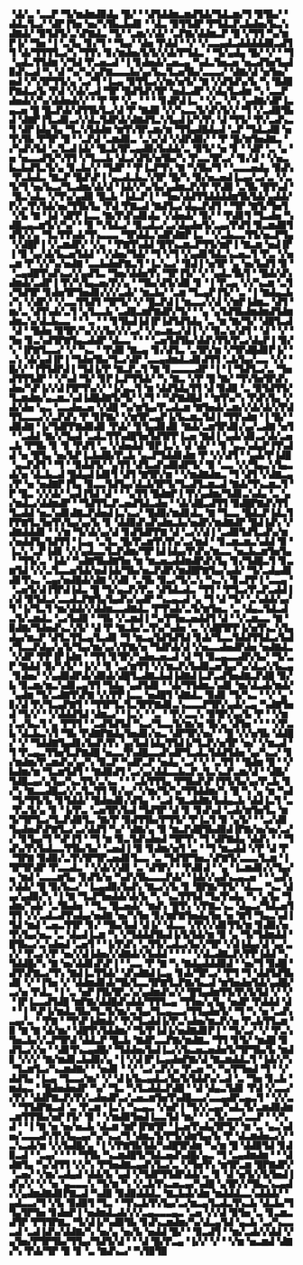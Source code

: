 ▝▟▞▃▝▃▃▛▝▜▞▆▟▆▟▉▟▄▝█▞▝▝▟▜▟▟▆▃▆▟▜▟▞▜▟▃▆▞▜▝▉▜▙▞▝▟▟▃▜▃▞▝▟▛▐▜▅▝▅▞▚▜▙▃▙▟▊▝▝▟▃▝▉▜▜▟▛▝▛▜▟▃▛▃▙▟▅▞▙▃▚▟▇▟▞▝▉▜▟▜▞▃▚▛▇▟▃▝▜▞▝▃▆▞▞▟▞▝▃▛▇▞▟▟▆▃▛▝█▝▞▜▜▝▚▞▆▛▐▞▝▜▅▝▐▝▃▜▄▝▊▞▜▝▝▜▄▞▝▟▅▝▛▟▟▝▝▞▝▞▃▃▄▟▃▟▟▟▟▟▉▃▟▜▜▝▟▞▜▜▜▜▃▞▚▝▜▜▚▝▊▞▆▟▅▞▙▜▞▞▟▞▛▜▟▃▝▝▜▞▄▟▄▝█▞▝▞▝▝▜▝▄▟▃▜▜▟▆▝▞▜▟▝▛▃▅▃▟▝▐▝▊▟▅▟▞▃▅▃▄▝▚▟▃▜▅▃▅▝▅▃▟▜▅▜▄▟▉▟▚▃▟▝▚▝▟▝▚▞▚▞▄▛▇▃▃▃▙▞▄▞▙▃▜▃▅▜▙▞▃▃▃▞▝▟▇▞▟▝▅▜▅▞▅▟▝▞▚▜▛▜▜▞▄▝▃▞▜▝▐▃▄▝▉▜▜▃▞▞▆▞▅▜▞▝▇▝▞▟▜▟▚▞▙▝▚▝█▟█▛▇▟▃▞▙▝▛▟▝▞▟▞▃▟▝▜▛▝█▟▜▟▚▜▛▝▅▟▃▟▛▝▞▟▄▜▃▟▆▝▚▝▃▃▛▟▅▟▞▞▚▞▟▟▅▟▞▞▝▝▛▝▛▝▞▃▝▝▝▝▊▟▛▟▐▃▝▝▞▃▝▞▚▝▄▟▇▞▟▛▐▃▄▃▅▝█▝█▃▛▟▞▟▜▜▙▜▃▞▟▝▛▝▇▟▉▝▞▞▚▃▃▜▞▟▚▜▞▞▝▜▝▞▃▟▉▜▙▟▝▟▇▛▐▜▃▟▊▃▞▞▟▃▜▟▛▟▞▟▇▟▜▃▚▜▄▟▐▞▚▜▚▝▟▝▜▜▞▝▛▞▃▟▚▃▜▝▟▛▐▟▄▜▄▝▜▃▚▜▟▟▆▝▆▜▚▜▛▃▆▞▆▝▜▜▄▟█▟▄▟▝▃▛▝▜▟▃▟█▝▅▜▚▜▙▝▛▜▛▝█▝▝▃▛▟▝▃▆▟▉▃▝▃▚▞▟▝▞▟▛▟▉▞▝▝▛▝█▞▆▜▅▟▇▃▝▞▚▟▚▜▟▝▃▜▃▟▐▟▞▝█▃▙▜▛▃▄▟▉▞▙▟▟▞▃▝▉▜▞▝▅▝▊▝▝▟▛▝▃▝▄▝▅▝▅▃▃▟▜▞▚▜▜▝▞▜▃▃▙▝▟▃▞▟▜▞▅▜▙▞▚▝▛▃▃▜▛▃▞▝▊▞▟▝▝▞▅▃▙▃▙▟▜▃▜▞▄▝▊▃▙▞▞▝▜▟▛▝▝▛▐▃▛▜▚▝▇▝▚▜▙▞▜▝▝▃▃▃▅▟▄▝▉▟▚▝▛▃▙▟▃▝▇▃▛▝█▟▚▛▐▝▄▃▟▃▙▃▚▜▛▝█▞▚▝▉▞▅▃▅▟▐▃▄▞▃▞▃▝▞▃▜▞▜▝▅▞▙▃▞▜▃▟▆▞▟▞▟▝▐▟▞▞▚▞▙▞▄▟▆▃▛▞▛▝▛▟▉▝▃▜▙▝█▜▚▟▝▝█▃▚▟▃▝▞▜▚▞▄▟▉▝█▃▙▝▐▟▃▛▐▝▝▜▅▞▟▟▜▜▟▟▟▟▆▜▙▜▟▞▄▟▟▞▛▞▃▜▚▜▟▞▅▞▜▜▙▜▄▝▛▟▝▛▇▃▟▝▇▟▜▃▞▟▄▃▛▟▜▝▝▜▛▝▇▜▞▜▅▜▝▞▙▝▇▝▐▟▝▟▛▛▐▃▃▝▇▞▛▟▚▟▊▟▄▝▞▟▅▟▞▝▉▞▝▝▛▟▊▜▝▜▃▟▅▝▚▟█▃▄▃▆▜▞▞▚▞▝▝▉▝▚▜▟▃▞▝▉▃▟▃▞▃▞▟▄▟▅▜▞▃▄▞▛▟▜▝▉▃▆▟▉▜▟▜▞▞▄▝▜▃▜▜▚▟▞▜▚▃▃▃▝▜▛▟▟▃▚▟▛▟▇▛▐▃▝▝▞▃▙▃▃▜▜▞▅▃▛▜▄▝▞▟█▛▐▝▞▃▆▟▛▞▝▞▄▝▝▛▇▜▚▟▟▝█▜▚▃▆▃▛▜▜▞▆▛▐▝▇▃▆▝▅▟▐▛▐▝▉▝▄▞▟▞▙▃▅▜▟▟▝▝▞▟▅▞▜▟▞▝▜▝▞▜▝▞▄▟▊▜▟▃▚▃▅▃▜▝▛▃▝▞▅▃▆▝▛▝▞▞▚▞▅▟▇▝▃▃▙▟▅▛▇▃▜▝▐▃▚▃▞▝▉▟▐▝▅▜▛▝▄▝▅▞▙▟▜▝▉▝▝▃▄▟█▜▚▟▚▃▞▞▄▟▜▃▝▜▅▞▟▟▅▜▚▝▜▛▐▜▞▝▞▝▄▟▃▜▙▜▝▝█▟▞▟▚▟▆▟▞▃▟▛▐▝▛▞▚▜▄▃▅▞▛▞▄▝▝▜▙▞▟▜▞▟▉▝▊▝▐▝▛▃▄▝▞▞▚▃▆▝▃▜▞▜▟▜▛▝▊▟▅▜▛▜▅▟▊▞▞▞▃▟▞▝▆▃▙▞▝▃▆▝▜▃▄▛▐▜▞▝▃▝▐▝▇▟▄▃▙▞▚▝▞▟▛▞▝▞▃▃▜▜▟▜▝▜▛▜▞▝▞▝█▃▛▟▐▝▆▃▃▞▞▟▝▞▆▛▐▟▆▃▝▟▜▝▆▞▃▝▟▜▚▟▞▃▜▝▄▜▃▃▙▝▃▟█▃▆▛▇▟▛▞▜▞▝▝▄▝▄▜▟▜▙▟▆▟▆▟▜▟▆▟▆▃▚▞▟▃▙▃▃▝▝▝▃▝▝▝▊▜▙▟▐▟▐▛▐▟▜▟▜▟▄▝▃▝▆▝▇▞▜▞▝▟█▜▃▟▝▟▝▝█▟▅▝▉▜▛▞▚▞▞▞▙▞▞▞▃▞▝▞▄▃▆▃▞▟▐▝▞▝▉▃▚▞▟▜▝▝▟▝▝▞▝▜▅▝▊▃▚▟▜▛▇▜▄▃▟▟▛▝▟▃▃▝▝▝▝▃▅▜▟▜▙▞▟▟▚▜▜▞▛▃▞▟▄▛▐▝▉▞▚▝▐▛▇▜▃▃▞▝▞▝▚▃▝▝▛▟▉▝▇▃▄▝▊▞▟▜▃▝▃▜▛▞▆▝▞▜▛▟█▟▊▛▐▞▝▃▚▝▟▞▄▟▐▛▐▝▜▟▅▜▙▞▜▃▞▟▛▝▃▃▄▟▆▟▃▟▊▟▜▜▝▃▙▜▄▞▃▃▝▞▞▝█▞▞▝▐▜▜▟▛▟▐▝▜▟▐▞▛▝▇▃▛▃▜▝▇▝▊▃▃▃▃▟▛▝▐▝▐▝▜▟▜▃▞▃▝▜▅▟▜▜▜▟▛▝▝▞▚▟▝▜▞▝▊▛▐▃▛▜▜▟▞▝▚▝▇▃▝▞▛▝█▝▇▞▝▜▚▜▅▜▛▟▚▟▅▞▚▛▐▞▞▟▐▜▛▜▚▞▞▝▐▞▄▃▜▝▆▝▟▟▜▟▄▜▜▝▟▝▉▟▉▝▃▝▉▜▟▜▜▞▜▃▆▟▆▞▄▃▆▃▚▟▐▟█▟▇▜▞▜▞▝▞▜▝▝▚▛▇▟█▟▝▝▆▜▚▞▚▝▛▟▚▜▄▝▞▟▞▟▅▝▄▃▝▃▃▟▅▃▅▝▞▟█▝▚▞▆▜▄▞▛▃▟▃▆▝▇▜▅▟▞▃▆▞▞▟▞▟▞▞▛▟▜▜▃▃▃▞▞▃▛▟▚▝▛▝▊▛▇▞▝▞▆▜▛▃▄▛▐▞▙▃▆▃▜▟▐▝▜▜▚▟▆▝▐▝█▞▝▟▉▟▇▝▐▞▜▟▛▛▇▟▉▟▊▝▛▟▞▝▊▜▄▟▊▟▊▝▇▟▞▃▆▜▛▟▊▞▄▞▃▟▇▝▅▜▝▝▃▟▟▝▇▞▞▜▄▟▝▃▟▃▜▜▚▟█▜▅▜▟▜▛▛▐▃▅▝▇▟▐▝▄▟▞▟▊▃▞▟▞▃▅▃▙▝▛▜▙▝▊▝▊▝▛▟▜▝▃▝▞▟▅▟▟▝▉▛▐▃▚▝▟▝▟▞▝▝▊▝▄▃▚▟▄▛▐▜▚▟▟▝▅▝█▜▄▝▅▞▙▛▐▃▙▟█▞▛▃▙▝▄▃▛▜▟▟▊▟▆▝▛▝▞▞▟▜▝▝▄▟▞▛▐▟█▝▄▃▛▟▜▝▝▜▝▝▉▟▟▜▞▝▄▜▜▝▟▜▃▟▚▟▉▟▛▜▞▝▉▝▃▃▝▞▞▜▄▃▚▜▄▃▟▞▅▝▟▃▙▃▟▝█▟▄▟▐▟▊▜▝▟▜▝▇▜▛▞▆▝▝▞▆▟▇▟▆▃▝▜▝▟▜▝▞▟▇▃▄▞▛▝▅▝▅▟▇▛▐▜▄▝▉▃▃▜▟▜▄▞▟▃▙▜▛▜▞▜▃▟▜▃▆▃▟▝▇▟▞▜▚▃▆▃▜▝▛▝█▃▝▞▞▟▞▝▄▟▐▜▟▝▟▝▝▝▄▜▜▝█▟▆▛▐▝▛▞▄▟▆▞▜▟▊▃▚▟▄▝▃▝▄▞▆▟▃▞▟▟▆▟▛▝▝▜▟▜▜▃▛▃▅▟▜▟▃▟▅▝▝▟▞▟█▃▟▜▜▝▉▟█▛▇▟▚▜▜▜▃▟▟▝▅▃▚▟▊▟▇▃▛▟▅▟▐▃▚▃▞▝█▟▉▞▆▟▊▟▃▝▇▝▜▃▃▝█▟▃▛▐▟▃▜▛▛▇▜▃▜▅▜▚▜▄▞▄▞▙▝▊▝▟▟▉▟▚▟▚▟▆▃▙▞▅▟▛▞▆▟▇▟▛▝█▟▐▟▚▝▞▟▇▟▟▟▊▝▝▞▆▝▜▞▟▞▄▞▟▝▊▟▜▟▛▛▇▝▟▝▃▞▞▟▐▝▃▟▉▜▟▜▃▟▚▞▆▞▅▟▟▜▄▜▟▜▜▝▐▃▄▝▃▜▃▝█▞▛▃▆▜▚▜▚▞▃▞▆▟▝▝▊▃▆▃▆▃▚▟▟▝▉▝▐▃▚▝▃▛▐▟▊▝▞▞▄▟▃▃▜▃▛▟▆▞▜▛▐▟▐▟▄▞▛▟▚▞▆▃▃▝▅▃▙▃▆▜▅▜▄▝▝▜▜▞▃▝▐▟▞▝▚▟▇▜▙▟▇▜▅▝▆▝▆▃▅▃▟▟▆▟▛▟▚▜▄▝▊▞▜▟█▃▜▝▊▃▆▜▟▝▞▞▃▜▃▃▅▜▟▞▅▟▐▟▞▜▙▞▅▃▛▟▛▞▆▟█▛▇▜▄▞▄▟▞▝▜▞▃▟▄▟▊▟▊▜▚▃▝▃▄▞▅▟█▟▞▟▇▝▞▟▊▝▃▜▙▝▉▃▞▜▞▃▚▝▚▃▚▝▊▃▛▛▐▝▃▃▄▝▝▃▅▜▞▟▐▜▛▟▐▟▃▝█▝▜▞▄▃▛▞▛▃▝▟▜▟▃▟▃▝▜▜▝▝▛▜▃▞▛▃▛▃▟▟▐▞▟▝▉▜▟▃▞▃▃▟▃▛▇▜▄▜▄▟▚▞▄▟▛▝▚▃▄▃▟▝▄▝▜▝▟▝▜▞▝▃▚▟▟▞▄▞▜▝▐▞▜▃▜▝▆▞▟▟▞▞▟▟▆▃▃▟▇▟▃▝▛▜▚▟▞▃▜▞▆▜▅▃▝▃▝▟▄▃▜▟▃▟▃▜▞▃▆▟▃▝▃▞▙▟▉▝▝▜▙▝▞▃▆▟▐▝▚▞▛▜▅▃▅▟▟▜▝▟▝▝▞▃▆▃▃▝▇▝▉▟▇▞▜▟▅▟▚▃▚▜▞▝▟▝▛▝▇▃▙▞▃▜▚▞▚▟▅▝▃▝▞▟█▜▛▛▐▞▅▜▚▃▚▜▄▟▄▞▆▃▛▝▟▜▃▜▜▃▄▜▃▟▊▝▜▝▆▃▄▜▟▜▟▜▟▝▊▟▞▜▃▃▜▟▟▜▜▟▃▞▙▟▞▜▃▃▛▟▄▞▄▜▞▜▄▞▆▞▄▞▞▛▇▞▅▝▜▟▛▟▞▟▝▞▅▃▃▟▅▟▛▟▅▝▅▟▇▟▃▝▞▟▛▝▛▛▐▛▐▟▆▝▝▜▜▝▊▜▛▞▚▟▅▃▅▃▟▝▟▝▜▝▉▃▄▃▃▟▛▞▙▞▝▜▞▃▛▝▇▟▟▝▉▞▚▜▞▝▐▞▞▝▊▝▃▞▆▜▜▝▞▞▆▃▛▞▙▟▉▃▅▜▄▞▚▞▟▃▞▞▙▃▄▝▊▟▅▞▝▞▄▟▉▟▛▟▞▟▉▟▞▟█▜▃▟▇▃▙▟▐▟▇▟▐▃▛▃▟▜▅▟▇▃▛▟█▝▉▞▙▝▉▃▆▞▆▃▚▟▊▃▄▜▜▝▜▟▄▝▄▟▜▟▊▝▝▟▞▜▜▟▆▃▚▟▊▝▆▞▟▃▟▞▆▟▞▝▄▟▆▝▜▞▃▟▇▜▚▛▇▝▞▞▛▛▐▃▃▝▅▟█▜▝▟▇▟▃▝▉▟▊▝▜▞▚▃▝▝▞▝▄▝▊▞▟▝▛▞▜▃▄▛▇▜▝▝▜▜▛▜▃▜▃▜▛▛▇▟▊▃▚▃▃▃▛▜▛▞▄▟▞▃▄▝▚▟▇▜▅▟▝▜▞▞▝▝▞▟▟▟▜▟▝▟▆▃▞▝▐▃▚▝▝▃▝▝▛▞▃▃▚▝▉▜▛▞▄▞▙▝▛▝▝▞▆▞▃▞▙▃▜▝▄▝▛▜▜▝▝▃▟▜▟▜▟▝▚▃▞▜▃▃▜▞▆▞▅▝█▞▄▝▟▜▅▝▝▝▝▞▛▃▙▝▟▃▙▃▚▜▝▜▙▝▛▟▇▛▇▟▄▜▅▟▊▞▅▃▝▟▛▜▛▞▅▞▝▝█▝▞▞▅▜▙▝▟▟█▞▝▞▝▜▟▟▇▜▄▟▊▞▙▟▚▜▚▝▄▞▙▟▐▟▄▜▜▟▐▞▜▃▛▞▅▜▛▝▅▞▝▞▆▃▟▝▜▝▛▃▄▃▜▜▅▜▃▛▇▟█▝▅▃▃▜▚▟█▃▃▟▚▟▛▜▃▟▃▜▟▟▜▟▅▝▄▞▚▃▞▝▊▞▆▟▆▞▛▃▆▟▚▞▄▞▚▝▉▃▛▝▚▟▛▃▛▝▅▟▄▝▃▞▝▞▝▃▜▜▝▝█▟▆▝█▝▝▞▙▟▆▞▆▝▜▃▆▜▟▜▝▝▇▟▉▟▜▝▃▞▄▞▟▟▃▃▙▃▛▃▜▃▚▃▛▃▆▞▟▝▝▟█▞▜▟█▃▄▞▄▜▄▞▚▃▜▜▞▃▚▃▝▝▝▃▙▜▜▜▄▝▛▜▙▟▚▛▐▜▜▞▙▞▄▞▛▃▙▝▊▞▚▝▇▃▃▟█▃▞▞▃▜▃▜▜▝▊▞▄▞▝▞▆▞▜▞▚▞▜▜▟▟▆▞▚▝█▝▚▝▄▝▆▝▚▟▝▜▞▜▜▞▙▝▊▜▟▟▞▝█▟▅▟▊▞▟▜▄▝▝▃▟▝▇▃▟▟▇▞▙▟▄▃▙▝▟▟▐▃▜▝▃▝▛▃▜▞▄▝▊▝▐▞▛▃▝▃▅▜▛▞▙▟▝▜▟▜▛▝▟▝▊▝▊▟▚▟▝▃▟▞▆▜▅▜▃▝▆▜▞▜▛▜▃▞▜▃▛▟▉▜▃▝▇▞▛▝▉▟▜▜▙▞▛▜▜▞▝▛▐▃▜▝▉▝▄▜▞▝▝▃▞▟▊▜▄▟▅▟▚▛▇▜▃▞▃▞▟▟▜▝▚▞▝▟▇▞▄▝▉▝▆▃▛▟█▜▙▟▉▟▐▛▇▞▅▞▅▞▃▞▞▝▊▜▄▞▜▝▚▛▐▜▝▝▜▝▆▝▉▃▜▟▚▟▅▟▝▜▛▜▚▝▜▝▟▛▇▟▄▝▟▟▚▝▝▝▜▟▚▞▛▞▙▟▃▃▜▜▙▞▙▞▝▃▅▟▐▝▉▝▊▟▆▞▅▜▝▃▝▝▜▝▆▃▟▟▝▞▛▝▟▝▛▝▜▛▇▝▉▟▉▞▃▜▚▜▛▜▛▃▅▟▊▜▃▃▝▃▝▜▟▜▛▜▅▃▚▛▇▜▞▃▃▃▜▃▆▝▐▜▛▜▛▟▛▝▛▃▃▟▃▝▝▞▟▞▞▟▊▝▃▝▟▜▛▞▝▝▛▟▊▟▝▝▄▝▐▃▆▟▊▞▞▜▄▞▄▝▆▟▝▃▃▃▆▜▄▝▊▟▜▞▅▝▚▟▚▜▙▃▃▃▛▟▞▝▐▟▞▞▄▟▚▃▄▃▅▝▝▝▄▟▚▞▟▟▞▝█▝▉▞▙▃▞▝▐▃▄▟▉▞▙▟▚▝▇▃▞▞▙▝▊▝█▛▇▞▜▜▞▝▟▃▃▝▚▃▝▟▄▞▄▟▉▞▚▝▐▝▇▝▜▃▛▜▅▟▟▞▟▞▙▝▚▝▚▃▜▜▜▟▝▜▄▜▚▟▄▝▚▝▄▜▄▝▜▟▆▞▚▟▞▝▃▜▙▟▅▝▝▜▃▝█▃▅▟▞▝▆▟▚▝█▜▚▝▞▛▇▃▚▃▝▟▄▃▞▜▟▃▅▜▜▜▝▞▞▃▟▃▟▜▚▟▄▞▅▟▇▝▅▞▚▜▅▝▊▞▆▛▇▜▅▟▄▜▅▝▅▝▇▜▝▜▄▃▚▟▐▜▟▝▆▟▝▃▅▃▜▜▛▝▊▞▝▜▙▞▙▟▝▟▐▞▝▟▃▃▝▞▛▞▞▟▊▜▜▞▆▝▊▟▉▞▅▜▚▜▄▞▅▃▝▃▝▟▄▟▐▃▆▝▚▝▞▜▟▟▟▜▙▟▐▞▙▜▟▞▆▝▉▝▄▝▜▞▜▟▆▟▟▝█▜▙▃▞▃▚▟▅▟▝▃▅▜▝▝▐▞▛▟▚▝▃▜▜▞▃▟▃▞▙▞▞▜▛▝▞▟▐▟▄▞▟▝▄▞▃▞▞▝▛▃▞▞▛▝▅▞▞▟▐▟▅▞▞▟▇▟▞▞▙▟▟▝▝▝▝▝▞▟▃▟▇▃▛▞▛▛▐▟▟▝▚▜▟▟█▞▚▝▇▝▅▞▟▟▊▟▚▛▐▝▝▃▃▝▛▝▇▝▚▝▇▟▄▟▟▟▉▟▝▝▅▞▜▝▉▟█▝▟▜▚▛▇▃▞▜▚▝▇▟▐▃▜▜▟▞▝▟▚▟▇▟▐▃▄▝▊▟▞▜▛▃▞▝▛▜▝▜▝▟▟▜▟▜▙▟▊▝▞▝▐▜▅▝▞▝▟▟▆▟▊▟▞▜▙▜▃▃▜▛▇▜▃▛▇▞▙▃▟▝▆▜▅▟▅▜▟▞▄▟█▞▃▞▅▝▛▟▃▝▐▝▃▝▅▛▐▜▙▜▛▃▚▞▄▟▆▟▚▞▞▝█▜▄▟▆▜▜▞▛▞▙▜▟▝▞▝▞▝▐▛▐▃▃▟▜▟█▝▆▛▇▞▟▟█▟▚▟▟▞▜▜▜▃▄▝▜▜▅▞▄▜▄▝▅▟▛▝▛▟▟▟▝▟▝▝▐▝▚▛▐▞▆▟▃▜▙▞▜▃▜▞▆▞▃▜▄▞▜▃▄▃▃▞▜▜▄▟▅▜▞▝▜▝▚▝▅▝▃▟▚▃▄▞▃▝▝▛▇▝▝▜▚▛▐▟▆▟▞▝▛▞▜▃▟▟▐▞▛▃▚▟▅▞▆▃▛▞▅▝▛▃▙▜▜▃▆▝▉▝▇▝▇▝▟▞▆▞▝▟█▜▚▜▟▟▆▞▝▜▞▛▐▟▐▞▅▟▇▟▊▛▐▝▝▜▞▃▞▝▞▝▛▃▚▜▅▃▙▞▞▃▛▜▛▟▝▟▟▃▛▝█▃▙▝▇▟▛▃▃▛▇▞▆▟▇▃▝▜▜▝▊▜▞▝▆▟█▝▉▟▜▃▞▞▅▝▝▟▊▜▚▃▄▟█▞▝▜▟▟▅▞▙▟▐▃▞▞▙▃▅▃▅▟▅▜▞▜▛▜▙▞▙▝▆▟▊▝▞▞▞▝▇▞▆▟▊▃▙▟▉▞▄▝▐▝▞▟▐▛▐▃▄▟▅▛▇▞▟▝▇▃▆▟▟▃▜▝▐▟▞▞▚▝▜▃▆▜▃▞▚▃▆▟▇▞▝▝▅▟▊▝▝▞▝▃▞▃▛▞▄▝▛▃▅▝▚▝▚▞▛▜▅▟▝▜▝▝▞▟▟▜▄▝▐▃▄▝▜▃▃▞▆▞▝▞▝▟▐▞▙▃▄▟▃▞▙▞▙▜▟▟▚▞▃▟▝▃▝▜▅▝▊▃▙▝▆▟▄▃▝▝█▟▅▟▅▟▛▝▚▞▝▜▃▝▚▜▃▟▟▃▛▟█▝▝▟▝▟▄▃▜▟▊▝▛▟▝▞▃▃▞▞▛▞▝▟▟▛▇▃▛▞▛▞▃▟▅▟▛▃▞▃▅▃▆▜▅▜▚▟█▃▃▞▃▃▄▟▛▃▄▃▜▝▝▞▞▃▝▝▜▜▟▛▇▃▟▝▃▝▛▃▆▝▐▃▚▝▚▃▄▃▝▞▅▛▐▝▜▞▞▃▄▞▚▟▃▜▞▃▆▟▉▟▆▃▆▜▜▜▙▞▅▛▐▜▞▝▉▝▝▞▆▟▉▜▅▟▐▃▃▜▟▝▆▞▝▝▃▜▞▃▃▞▃▃▛▝▝▞▚▟▝▝▐▝▇▝▅▝▅▞▅▃▙▝▟▃▆▝▆▛▐▛▇▜▛▝▐▃▅▜▚▟▄▜▛▜▞▝▆▝▃▝▄▃▚▟▅▞▃▃▃▟▚▜▚▜▄▃▄▞▚▞▚▃▞▜▝▟▆▃▜▞▛▜▞▟▆▜▄▞▙▝▛▝▟▃▆▟▅▃▞▞▝▃▚▃▟▞▆▝▞▞▙▟█▞▄▝▐▝▞▛▇▜▙▜▟▞▚▟█▜▛▟▆▝▚▞▆▝█▝▟▟▉▜▟▝▊▟▉▃▟▝▝▃▄▞▝▝▝▝▜▜▙▝▚▃▆▟█▜▞▜▟▃▅▟▚▟█▞▄▃▝▜▝▃▄▟▆▟▆▝▝▝▟▟▇▜▄▝▚▞▟▜▜▝▞▞▚▝▛▜▅▟▇▃▄▟▚▜▃▞▃▝▞▜▅▜▚▝▆▜▛▃▆▝█▛▇▟▛▞▝▃▅▞▝▞▆▞▃▟▄▟▝▟▟▞▙▝▄▟▝▞▜▟▛▜▜▟▛▟▟▞▃▝▊▝▟▝▅▜▞▞▙▜▅▟▐▟▚▞▞▝▞▝▅▝▄▃▃▃▚▝▜▞▆▝▚▝▞▃▙▜▚▃▅▃▄▞▚▟█▝▄▜▛▞▞▜▙▃▚▃▄▟▞▞▄▟▆▟▇▟▊▛▇▃▟▝▚▟▉▝▉▟▉▟▟▟▃▝▇▃▙▟▞▟▆▝▆▟▟▟▃▃▚▟▟▟▞▝▄▟▃▃▞▜▝▞▙▝▉▟▉▜▝▜▃▝▝▜▚▃▙▜▚▜▄▞▃▞▆▃▄▜▃▟▃▜▚▃▙▝▟▃▙▞▜▜▄▜▛▜▅▝▊▟▅▛▐▝▅▟▆▟▃▟▞▞▞▃▄▃▃▃▄▃▝▃▅▝▞▞▟▝▉▜▅▝▃▝▊▃▆▃▟▜▛▝▛▜▜▛▇▃▝▜▞▟▐▞▚▟▉▜▙▝▊▟▚▃▆▟▆▞▚▞▟▃▄▜▟▝▄▃▙▝▃▞▚▃▃▃▟▝▃▟▐▟▚▞▟▟▇▞▚▝▅▞▄▝▅▞▙▝▅▟▟▝█▞▝▝▉▃▟▜▝▝▆▞▃▟▞▞▟▟▝▞▄▜▅▞▛▜▛▜▙▞▜▜▄▞▜▟▜▞▟▝▝▝▟▝█▞▛▃▄▝▐▞▞▝▞▝▝▞▆▝▅▃▆▟▝▟▇▞▚▝▛▟▞▜▛▝▉▝▊▝▃▝▇▟▚▃▞▝▚▜▉▜▉
